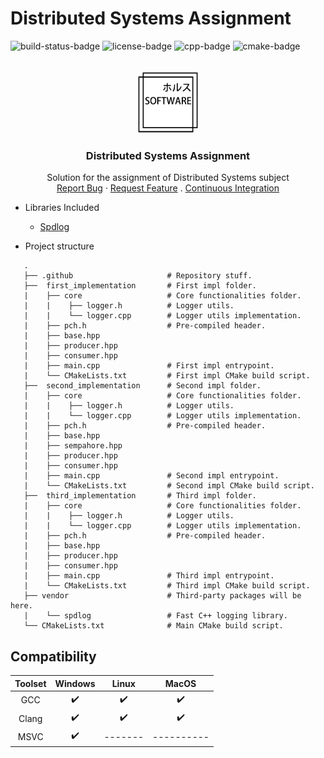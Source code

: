 # Distributed Systems Assignment
![build-status-badge] ![license-badge] ![cpp-badge] ![cmake-badge]
<!-- PROJECT LOGO -->
<br />
<div align="center">
  <a href="https://github.com/thiago-rezende/distributed-systems-assignment">
    <img src=".github/logo.png" alt="Logo" width="100" height="100">
  </a>

  <h3 align="center">Distributed Systems Assignment</h3>
  <p align="center">
    Solution for the assignment of Distributed Systems subject
    <br />
    <a href="https://github.com/thiago-rezende/distributed-systems-assignment/issues">Report Bug</a>
    ·
    <a href="https://github.com/thiago-rezende/distributed-systems-assignment/issues">Request Feature</a>
    .
    <a href="https://github.com/thiago-rezende/distributed-systems-assignment/actions">Continuous Integration</a>
  </p>
</div>

 - Libraries Included
    - [Spdlog][spdlog-url]

 - Project structure
 ```
    .
    ├── .github                     # Repository stuff.
    ├──  first_implementation       # First impl folder.
    |    ├── core                   # Core functionalities folder.
    |    |    ├── logger.h          # Logger utils.
    |    |    └── logger.cpp        # Logger utils implementation.
    |    ├── pch.h                  # Pre-compiled header.
    |    ├── base.hpp
    |    ├── producer.hpp
    |    ├── consumer.hpp
    |    ├── main.cpp               # First impl entrypoint.
    |    └── CMakeLists.txt         # First impl CMake build script.
    ├──  second_implementation      # Second impl folder.
    |    ├── core                   # Core functionalities folder.
    |    |    ├── logger.h          # Logger utils.
    |    |    └── logger.cpp        # Logger utils implementation.
    |    ├── pch.h                  # Pre-compiled header.
    |    ├── base.hpp
    |    ├── sempahore.hpp
    |    ├── producer.hpp
    |    ├── consumer.hpp
    |    ├── main.cpp               # Second impl entrypoint.
    |    └── CMakeLists.txt         # Second impl CMake build script.
    ├──  third_implementation       # Third impl folder.
    |    ├── core                   # Core functionalities folder.
    |    |    ├── logger.h          # Logger utils.
    |    |    └── logger.cpp        # Logger utils implementation.
    |    ├── pch.h                  # Pre-compiled header.
    |    ├── base.hpp
    |    ├── producer.hpp
    |    ├── consumer.hpp
    |    ├── main.cpp               # Third impl entrypoint.
    |    └── CMakeLists.txt         # Third impl CMake build script.
    ├── vendor                      # Third-party packages will be here.
    |    └── spdlog                 # Fast C++ logging library.
    └── CMakeLists.txt              # Main CMake build script.
```
 ## Compatibility

 | Toolset | Windows |  Linux  |   MacOS    |
 | :-----: | :-----: | :-----: | :--------: |
 |   GCC   |    ✔️    |    ✔️    |    ✔️    |
 |  Clang   |    ✔️    |    ✔️    |    ✔️    |
 |  MSVC   |    ✔️    | ------- | ---------- |

<!-- Links -->
[cmake-url]: https://cmake.org/
[spdlog-url]: https://github.com/gabime/spdlog

<!-- Badges -->
[build-status-badge]: https://github.com/thiago-rezende/distributed-systems-assignment/workflows/build/badge.svg
[license-badge]: https://img.shields.io/badge/license-MIT-blue.svg?style=flat-square
[cmake-badge]: https://img.shields.io/badge/CMake-3.16.0-blueviolet.svg?style=flat-square
[cpp-badge]: https://img.shields.io/badge/C++-17-orange.svg?style=flat-square
